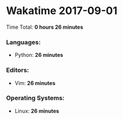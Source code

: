# Wakatime 2017-09-01

Time Total: **0 hours 26 minutes**

### Languages:
- Python: **26 minutes** 

### Editors:
- Vim: **26 minutes** 

### Operating Systems:
- Linux: **26 minutes** 

